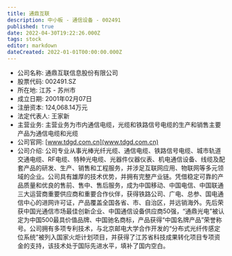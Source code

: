```yaml
---
title: 通鼎互联
description: 中小板 - 通信设备 - 002491
published: true
date: 2022-04-30T19:22:26.000Z
tags: stock
editor: markdown
dateCreated: 2022-01-01T00:00:00.000Z
---
```


- 公司名称: 通鼎互联信息股份有限公司
- 股票代码: 002491.SZ
- 所在地: 江苏 - 苏州市
- 成立日期: 2001年02月07日
- 注册资本: 124,068.14万元
- 法定代表人: 王家新
- 主营业务: 主营业务为市内通信电缆，光缆和铁路信号电缆的生产和销售主要产品为通信电缆和光缆
- 公司官网: [www.tdgd.com.cn](www.tdgd.com.cn)
- 公司介绍: 公司专业从事光棒光纤光缆、通信电缆、铁路信号电缆、城市轨道交通电缆、RF电缆、特种光电缆、光器件仪器仪表、机电通信设备、线缆及配套产品的研发、生产、销售和工程服务，并涉足互联网应用、物联网等多元领域的企业。公司具有雄厚的技术优势，并拥有完整产业链。凭借稳定可靠的产品质量和优良的售前、售中、售后服务，成为中国移动、中国电信、中国联通三大运营商重要供应商和重要合作伙伴，获得铁路公司、广电、总参、国电通信中心的进网许可证，产品覆盖全国各省、市、自治区，并远销海外。先后荣获中国光通信市场最佳创新企业、中国通信设备供应商50强，“通鼎光电”被认定为中国500最具价值品牌、中国驰名商标，产品获得“中国名牌产品”荣誉称号。公司拥有多项专利技术，与北京邮电大学合作开发的“分布式光纤传感定位系统”被列入国家火炬计划项目，并获得了江苏省科技成果转化项目专项资金的支持，该技术处于国际先进水平，填补了国内空白。


